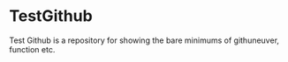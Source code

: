 # TestGithub
Test Github is a repository for showing the bare minimums of githuneuver, function etc.
